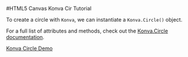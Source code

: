 
#HTML5 Canvas Konva Cir Tutorial

To create  a circle with `Konva`, we can instantiate a `Konva.Circle()` object.

For a full list of attributes and methods, check out the [Konva.Circle documentation](http://konva.github.io/api/Konva.Circle.html).

<a class="jsbin-embed" href="http://jsbin.com/linexo/1/embed?js,output">Konva Circle Demo</a><script src="http://static.jsbin.com/js/embed.js"></script>